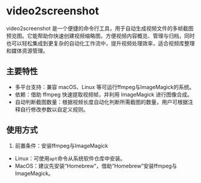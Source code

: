 # video2screenshot

video2screenshot 是一个便捷的命令行工具，用于自动生成视频文件的多帧截图预览图。它能帮助你快速创建视频缩略图，方便视频内容概览、管理与归档，同时也可以轻松集成到更复杂的自动化工作流中，提升视频处理效率，适合视频库整理和媒体资源管理。

## 主要特性
* 多平台支持：兼容 macOS、Linux 等可运行ffmpeg与ImageMagick的系统。
* 依赖：借助 ffmpeg 快速提取视频帧，并利用 ImageMagick 进行图像合成。
* 自动判断截图数量：根据视频长度自动化判断所需截图的数量，用户可根据注释自行修改参数以自定义规则。

## 使用方式
1. 前置条件：安装ffmpeg与ImageMagick
  * Linux：可使用`apt`命令从系统软件仓库中安装。
  * MacOS：建议先安装“Homebrew”，借助“Homebrew”安装ffmpeg与ImageMagick。




 
